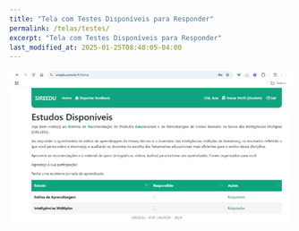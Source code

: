 ```yaml
---
title: "Tela com Testes Disponíveis para Responder"
permalink: /telas/testes/
excerpt: "Tela com Testes Disponíveis para Responder"
last_modified_at: 2025-01-25T08:48:05-04:00
---
```


![telas](/assets/images/tela5.png)